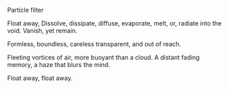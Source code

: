  
Particle filter 
 
Float away, 
Dissolve, dissipate, diffuse, 
evaporate, melt, 
or, radiate into the void. 
Vanish, yet remain. 
 
Formless, boundless, careless 
transparent, and out of reach. 
 
Fleeting vortices of air, 
more buoyant than a cloud. 
A distant fading memory, 
a haze that blurs the mind. 
 
Float away, float away. 